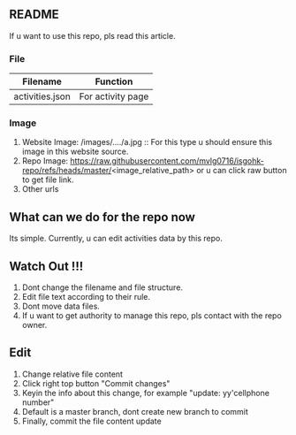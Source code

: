 ## README
If u want to use this repo, pls read this article.

### File
| Filename | Function |
| :---: | :---: |
| activities.json | For activity page |

### Image
1. Website Image: /images/..../a.jpg :: For this type u should ensure this image in this website source.
2. Repo Image: https://raw.githubusercontent.com/mvlg0716/isgohk-repo/refs/heads/master/<image_relative_path> or u can click raw button to get file link.
3. Other urls

## What can we do for the repo now
Its simple. Currently, u can edit activities data by this repo.

## Watch Out !!!
1. Dont change the filename and file structure.
2. Edit file text according to their rule.
3. Dont move data files.
4. If u want to get authority to manage this repo, pls contact with the repo owner.

## Edit
1. Change relative file content
2. Click right top button "Commit changes"
3. Keyin the info about this change, for example "update: yy'cellphone number"
4. Default is a master branch, dont create new branch to commit
5. Finally, commit the file content update
